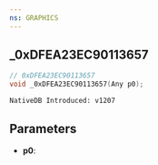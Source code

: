 ```yaml
---
ns: GRAPHICS
---
```

## _0xDFEA23EC90113657

```c
// 0xDFEA23EC90113657
void _0xDFEA23EC90113657(Any p0);
```

```
NativeDB Introduced: v1207
```

## Parameters
* **p0**:
